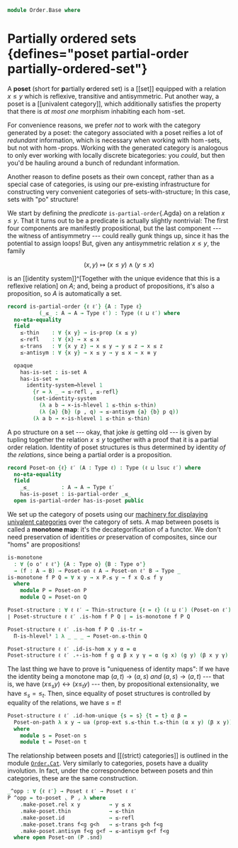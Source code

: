 <!--
```agda
open import Cat.Displayed.Univalence.Thin
open import Cat.Prelude
```
-->

```agda
module Order.Base where
```

# Partially ordered sets {defines="poset partial-order partially-ordered-set"}

A **poset** (short for **p**artially **o**rdered set) is a [[set]]
equipped with a relation $x \le y$ which is reflexive, transitive and
antisymmetric. Put another way, a poset is a [[univalent category]],
which additionally satisfies the property that there is _at most one_
morphism inhabiting each $\hom$-set.

For convenience reasons, we prefer _not_ to work with the category
generated by a poset: the category associated with a poset reifies a lot
of _redundant_ information, which is necessary when working with
$\hom$-sets, but not with $\hom$-props. Working with the generated
category is analogous to only ever working with locally discrete
bicategories: you _could_, but then you'd be hauling around a bunch of
redundant information.

[univalent]: Cat.Univalent.html

Another reason to define posets as their own concept, rather than as a
special case of categories, is using our pre-existing infrastructure for
constructing very convenient categories of sets-with-structure; In this
case, sets with "po" structure!

We start by defining the _predicate_ `is-partial-order`{.Agda} on a
relation $x \le y$. That it turns out to be a predicate is actually
slightly nontrivial: The first four components are manifestly
propositional, but the last component --- the witness of antisymmetry
--- could really gunk things up, since it has the potential to assign
loops! But, given any antisymmetric relation $x \le y$, the family

$$
(x, y) \mapsto (x \le y) \land (y \le x)
$$

is an [[identity system]]^[Together with the unique evidence that this is a
reflexive relation] on $A$; and, being a product of propositions, it's
also a proposition, so $A$ is automatically a set.

```agda
record is-partial-order {ℓ ℓ′} {A : Type ℓ}
          (_≤_ : A → A → Type ℓ′) : Type (ℓ ⊔ ℓ′) where
  no-eta-equality
  field
    ≤-thin    : ∀ {x y} → is-prop (x ≤ y)
    ≤-refl    : ∀ {x} → x ≤ x
    ≤-trans   : ∀ {x y z} → x ≤ y → y ≤ z → x ≤ z
    ≤-antisym : ∀ {x y} → x ≤ y → y ≤ x → x ≡ y

  opaque
    has-is-set : is-set A
    has-is-set =
      identity-system→hlevel 1
        {r = λ _ → ≤-refl , ≤-refl}
        (set-identity-system
          (λ a b → ×-is-hlevel 1 ≤-thin ≤-thin)
          (λ {a} {b} (p , q) → ≤-antisym {a} {b} p q))
        (λ a b → ×-is-hlevel 1 ≤-thin ≤-thin)
```

<!--
```agda
private unquoteDecl eqv = declare-record-iso eqv (quote is-partial-order)

is-partial-order-is-prop
  : ∀ {ℓ ℓ′} {A : Type ℓ} (R : A → A → Type ℓ′) → is-prop (is-partial-order R)
is-partial-order-is-prop {A = A} R x y = go x x y where
  go : is-partial-order R → is-prop (is-partial-order R)
  go x = Iso→is-hlevel 1 eqv (hlevel 1) where instance
    h-level-r : ∀ {x y} {n} → H-Level (R x y) (suc n)
    h-level-r = prop-instance (x .is-partial-order.≤-thin)

    h-level-a : H-Level A 2
    h-level-a = basic-instance 2 (is-partial-order.has-is-set x)
```
-->

A po structure on a set --- okay, that joke _is_ getting old --- is
given by tupling together the relation $x \le y$ together with a proof
that it is a partial order relation. Identity of poset structures is
thus determined by identity _of the relations_, since being a partial
order is a proposition.

```agda
record Poset-on {ℓ} ℓ′ (A : Type ℓ) : Type (ℓ ⊔ lsuc ℓ′) where
  no-eta-equality
  field
    _≤_          : A → A → Type ℓ′
    has-is-poset : is-partial-order _≤_
  open is-partial-order has-is-poset public
```

<!--
```agda
Poset-on-pathp
  : ∀ {o ℓ} {A B : Type o}
  → {A-poset : Poset-on ℓ A} {B-poset : Poset-on ℓ B}
  → (p : A ≡ B)
  → PathP (λ i → p i → p i → Type ℓ) (Poset-on._≤_ A-poset) (Poset-on._≤_ B-poset)
  → PathP (λ i → Poset-on ℓ (p i)) A-poset B-poset
Poset-on-pathp p q i .Poset-on._≤_ = q i
Poset-on-pathp {A-poset = A-poset} {B-poset = B-poset} p q i .Poset-on.has-is-poset =
  is-prop→pathp (λ i → is-partial-order-is-prop (q i))
    (Poset-on.has-is-poset A-poset)
    (Poset-on.has-is-poset B-poset) i

Poset-on-path
  : ∀ {o ℓ} {A : Type o}
  → {P Q : Poset-on ℓ A}
  → (∀ x y → Poset-on._≤_ P x y ≡ Poset-on._≤_ Q x y)
  → P ≡ Q
Poset-on-path p = Poset-on-pathp refl (funext λ x → funext λ y → p x y)
```
-->

We set up the category of posets using our [machinery for displaying]
[univalent categories] over the category of sets. A map between posets
is called a **monotone map**: it's the decategorification of a functor.
We don't need preservation of identities _or_ preservation of
composites, since our "homs" are propositions!

[machinery for displaying]: Cat.Displayed.Univalence.Thin.html
[univalent categories]: Cat.Univalent.html

```agda
is-monotone
  : ∀ {o o' ℓ ℓ'} {A : Type o} {B : Type o'}
  → (f : A → B) → Poset-on ℓ A → Poset-on ℓ' B → Type _
is-monotone f P Q = ∀ x y → x P.≤ y → f x Q.≤ f y
  where
    module P = Poset-on P
    module Q = Poset-on Q

Poset-structure : ∀ ℓ ℓ′ → Thin-structure {ℓ = ℓ} (ℓ ⊔ ℓ′) (Poset-on ℓ′)
∣ Poset-structure ℓ ℓ′ .is-hom f P Q ∣ = is-monotone f P Q

Poset-structure ℓ ℓ′ .is-hom f P Q .is-tr =
  Π-is-hlevel³ 1 λ _ _ _ → Poset-on.≤-thin Q

Poset-structure ℓ ℓ′ .id-is-hom x y α = α
Poset-structure ℓ ℓ′ .∘-is-hom f g α β x y γ = α (g x) (g y) (β x y γ)
```

The last thing we have to prove is "uniqueness of identity maps": If we
have the identity being a monotone map $(a, t) \to (a, s)$ _and_ $(a, s)
\to (a, t)$ --- that is, we have $(x \le_s y) \leftrightarrow (x \le_t
y)$ --- then, by propositional extensionality, we have $\le_s = \le_t$.
Then, since equality of poset structures is controlled by equality of
the relations, we have $s = t$!

```agda
Poset-structure ℓ ℓ′ .id-hom-unique {s = s} {t = t} α β =
  Poset-on-path λ x y → ua (prop-ext s.≤-thin t.≤-thin (α x y) (β x y))
  where
    module s = Poset-on s
    module t = Poset-on t
```

<!--
```agda
Posets : ∀ ℓ ℓ′ → Precategory (lsuc (ℓ ⊔ ℓ′)) (ℓ ⊔ ℓ′)
Posets ℓ ℓ′ = Structured-objects (Poset-structure ℓ ℓ′)

module Posets {ℓ ℓ′} = Precategory (Posets ℓ ℓ′)
Poset : (ℓ ℓ′ : Level) → Type (lsuc (ℓ ⊔ ℓ′))
Poset ℓ ℓ′ = Precategory.Ob (Posets ℓ ℓ′)

record make-poset {ℓ} ℓ′ (A : Type ℓ) : Type (ℓ ⊔ lsuc ℓ′) where
  no-eta-equality

  field
    rel     : A → A → Type ℓ′
    id      : ∀ {x} → rel x x
    thin    : ∀ {x y} → is-prop (rel x y)
    trans   : ∀ {x y z} → rel x y → rel y z → rel x z
    antisym : ∀ {x y} → rel x y → rel y x → x ≡ y

  to-poset-on : Poset-on ℓ′ A
  to-poset-on .Poset-on._≤_ = rel
  to-poset-on .Poset-on.has-is-poset .is-partial-order.≤-thin = thin
  to-poset-on .Poset-on.has-is-poset .is-partial-order.≤-refl = id
  to-poset-on .Poset-on.has-is-poset .is-partial-order.≤-trans = trans
  to-poset-on .Poset-on.has-is-poset .is-partial-order.≤-antisym = antisym

to-poset : ∀ {ℓ ℓ′} (A : Type ℓ) → make-poset ℓ′ A → Poset ℓ ℓ′
∣ to-poset A mk .fst ∣ = A
to-poset A mk .fst .is-tr = Poset-on.has-is-set (make-poset.to-poset-on mk)
to-poset A mk .snd = make-poset.to-poset-on mk
```
-->

The relationship between posets and [[(strict) categories]] is outlined
in the module [`Order.Cat`](Order.Cat.html). Very similarly to
categories, posets have a duality involution. In fact, under the
correspondence between posets and thin categories, these are the same
construction.

```agda
_^opp : ∀ {ℓ ℓ′} → Poset ℓ ℓ′ → Poset ℓ ℓ′
P ^opp = to-poset ⌞ P ⌟ λ where
    .make-poset.rel x y         → y ≤ x
    .make-poset.thin            → ≤-thin
    .make-poset.id              → ≤-refl
    .make-poset.trans f<g g<h   → ≤-trans g<h f<g
    .make-poset.antisym f<g g<f → ≤-antisym g<f f<g
  where open Poset-on (P .snd)
```
